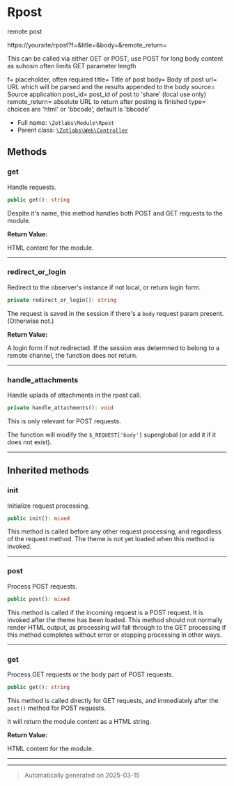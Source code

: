 
# Rpost

remote post

https://yoursite/rpost?f=&title=&body=&remote_return=

This can be called via either GET or POST, use POST for long body content as suhosin often limits GET parameter length

f= placeholder, often required
title= Title of post
body= Body of post
url= URL which will be parsed and the results appended to the body
source= Source application
post_id= post_id of post to 'share' (local use only)
remote_return= absolute URL to return after posting is finished
type= choices are 'html' or 'bbcode', default is 'bbcode'

* Full name: `\Zotlabs\Module\Rpost`
* Parent class: [`\Zotlabs\Web\Controller`](../Web/Controller.md)




## Methods


### get

Handle requests.

```php
public get(): string
```

Despite it's name, this method handles both POST and GET requests
to the module.







**Return Value:**

HTML content for the module.




***

### redirect_or_login

Redirect to the observer's instance if not local, or return login form.

```php
private redirect_or_login(): string
```

The request is saved in the session if there's a `body` request
param present. (Otherwise not.)







**Return Value:**

A login form if not redirected. If the session was
determned to belong to a remote channel, the function does not
return.




***

### handle_attachments

Handle uplads of attachments in the rpost call.

```php
private handle_attachments(): void
```

This is only relevant for POST requests.

The function will modify the `$_REQUEST['body']` superglobal
(or add it if it does not exist).










***


## Inherited methods


### init

Initialize request processing.

```php
public init(): mixed
```

This method is called before any other request processing, and
regardless of the request method. The theme is not yet loaded when
this method is invoked.










***

### post

Process POST requests.

```php
public post(): mixed
```

This method is called if the incoming request is a POST request. It is
invoked after the theme has been loaded. This method should not normally
render HTML output, as processing will fall through to the GET processing
if this method completes without error or stopping processing in other
ways.










***

### get

Process GET requests or the body part of POST requests.

```php
public get(): string
```

This method is called directly for GET requests, and immediately after the
`post()` method for POST requests.

It will return the module content as a HTML string.







**Return Value:**

HTML content for the module.




***


***
> Automatically generated on 2025-03-15
